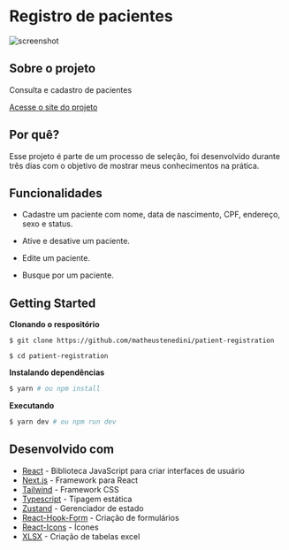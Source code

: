 # Registro de pacientes

![screenshot](https://user-images.githubusercontent.com/50122797/211940109-c925cfba-ca25-4e97-81a1-e5ad58136015.png)

## Sobre o projeto 

Consulta e cadastro de pacientes

[Acesse o site do projeto](https://workcom.vercel.app)

## Por quê?

Esse projeto é parte de um processo de seleção, foi desenvolvido durante três dias com o objetivo de mostrar meus conhecimentos na prática.

## Funcionalidades

  - Cadastre um paciente com nome, data de nascimento, CPF, endereço, sexo e status.

  - Ative e desative um paciente.

  - Edite um paciente.
  
  - Busque por um paciente.

## Getting Started  

**Clonando o respositório**

```
$ git clone https://github.com/matheustenedini/patient-registration

$ cd patient-registration
```

**Instalando dependências**

```bash
$ yarn # ou npm install
```

**Executando**

```bash
$ yarn dev # ou npm run dev
```

## Desenvolvido com

- [React](https://pt-br.reactjs.org) - Biblioteca JavaScript para criar interfaces de usuário
- [Next.js](https://nextjs.org/) - Framework para React
- [Tailwind](https://tailwindcss.com/) - Framework CSS
- [Typescript](https://typescriptlang.org/) - Tipagem estática
- [Zustand](https://github.com/pmndrs/zustand) - Gerenciador de estado
- [React-Hook-Form](https://react-hook-form.com/) - Criação de formulários
- [React-Icons](https://react-icons.github.io/react-icons/) - Ícones
- [XLSX](https://github.com/SheetJS/sheetjs) - Criação de tabelas excel
